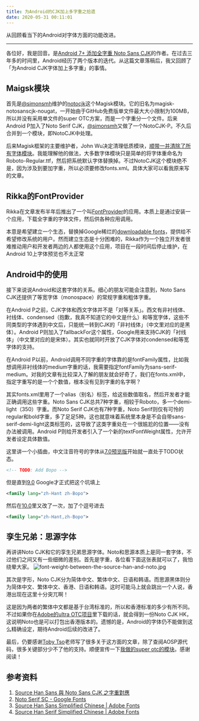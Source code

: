 ```yaml
---
title: 为Android的CJK加上多字重之拾遗
date: 2020-05-31 00:11:01
---
```

从回顾看当下的Android对字体方面的功能改进。
<!--more-->
----

各位好，我是回音。是[Android 7+ 添加全字重 Noto Sans CJK](https://zhuanlan.zhihu.com/p/25027320)的作者。在过去三年多的时间里，Android经历了两个版本的迭代。从这篇文章落稿后，我又回顾了「为Android CJK字体加上多字重」的事情。

## Maigsk模块
首先是[@simonsmh](https://github.com/simonsmh)维护的[notocjk](https://github.com/simonsmh/notocjk)这个Magisk模块。它的旧名为magisk-notosanscjk-nougat，一开始由于GitHub免费版单文件最大大小限制为100MB，所以并没有采用单文件的super OTC方案，而是一个字重分一个文件。后来Android P加入了Noto Serif CJK，[@simonsmh](https://github.com/simonsmh)又做了一个NotoCJK-P。不久后合并到一个模块，即NotoCJK中处理。

后来Magisk框架的主要维护者，John Wu决定清理低质模块，[顺带一并清除了所有字体模块](https://twitter.com/topjohnwu/status/1229896206584664065)。我能理解他的做法，大多数字体模块只是简单的将字体重命名为Roboto-Regular.ttf，然后把系统默认字体替换掉。不过NotoCJK这个模块绝不是，因为涉及到要加字重，所以必须要修改fonts.xml。具体大家可以看我原来写的文章。

## Rikka的FontProvider
Rikka在文章发布半年后推出了一个叫[FontProvider](https://github.com/RikkaApps/FontProvider)的应用。本质上是通过安装一个应用，下载全字重的字体文件，然后供各种应用调用。

本意是希望建立一个生态，替换掉Google稀烂的[downloadable fonts](https://developer.android.com/guide/topics/ui/look-and-feel/downloadable-fonts)，提供给不希望修改系统的用户。然而建立生态是十分困难的，Rikka作为一个独立开发者很难推动用户和开发者两边的人都使用这个应用，项目在一段时间后停止维护，在Android 10上字体预览也不太正常


## Android中的使用
接下来说说Android和这套字体的关系。细心的朋友可能会注意到，Noto Sans CJK还提供了等宽字体（monospace）的常规字重和粗体字重。

在Android P之前，CJK字体和西文字体并不是「对等关系」。西文有非衬线体、衬线体、condensed（抱歉，我真不知道它的中文是什么）和等宽字体，这些不同类型的字体遇到中文后，只能统一转到CJK的「非衬线体」（中文里对应的是黑体）。Android P则加入了fallbackFor这个属性，Google用来支持CJK的「衬线体」（中文里对应的是宋体）。其实也就同时开放了CJK字体对condensed和等宽字体的支持。

在Android P以前，Android调用不同字重的字体靠的是fontFamily属性，比如我想调用非衬线体的medium字重的话，我需要指定fontFamily为sans-serif-medium。对我的文章有比较深入了解的朋友就会好奇了，我们在fonts.xml中，指定字重写的是一个个数值，根本没有见到字重的名字啊？

其实fonts.xml里用了一个alias（别名）标签，给这些数值取名，然后开发者才能正确调用这些字重。Noto Sans CJK总共7种字重，相较于Roboto，多一个demi-light（350）字重。而Noto Serif CJK也有7种字重，Noto Serif则仅有可怜的regular和bold字重，多了足足5种。这也就意味着系统里本身是不会自带sans-serif-demi-light这类标签的，这导致了这类字重处在一个很尴尬的位置——没有办法被调用。Android P则给开发者引入了一个新的textFontWeight属性，允许开发者设定具体数值。

这里讲一个小插曲，中文注音符号的字体从[7.0预览版](https://android.googlesource.com/platform/frameworks/base/+/refs/heads/nougat-dev/data/fonts/fonts.xml#340)开始就一直处于TODO状态。
```xml
<!-- TODO: Add Bopo -->
```

但是直到[9.0](https://android.googlesource.com/platform/frameworks/base/+/refs/tags/android-9.0.0_r56/data/fonts/fonts.xml#527) Google才正式把这个坑填上
```xml
<family lang="zh-Hant zh-Bopo">
```

然后在[10.0](https://android.googlesource.com/platform/frameworks/base/+/refs/tags/android-10.0.0_r36/data/fonts/fonts.xml#552)里又改了一次，加了个逗号进去
```xml
<family lang="zh-Hant,zh-Bopo">
```

## 孪生兄弟：思源字体
再讲讲Noto CJK和它的孪生兄弟思源字体。Noto和思源本质上是同一套字体，不过他们之间又有一些细微的差别。首先是字重，各位看下面这张表就可以了，我怕绕晕大家。
![font-weight-between-the-source-han-and-noto.jpg](https://i.loli.net/2020/05/31/KENmsWrp5nJGjVb.jpg)

其次是字形，Noto CJK分为简体中文、繁体中文、日语和韩语。而思源黑体则分为简体中文、繁体中文、香港、日语和韩语。这时可能马上就会跳出一个人说，香港出现在这里十分突兀啊！

这是因为两者的繁体中文都是基于台湾标准的，所以和香港标准的多少有所不同。不过如果你在[Adobe的ultra OTC项目](https://github.com/adobe-fonts/source-han-super-otc)里下载的话，就会得到一份Noto CJK HK，这说明Noto也是可以打包出香港版本的。遗憾的是，Android的字体仍不能做到这么精确设定，期待Android后续的改进了。

最后，仍要感谢[Toby Tso](https://twitter.com/tsopn)老师写了很多关于这方面的文章，除了查阅AOSP源代码，很多关键部分少不了他的支持。顺便宣传一下[我做的super otc的模块](https://github.com/WordlessEcho/Noto-Super-OTC-Installer)。感谢阅读！

## 参考资料
1. [Source Han Sans 與 Noto Sans CJK 之字重對應](https://medium.com/ujam/the-relation-between-source-han-sans-and-noto-sans-cjk-11a6309f06da)
2. [Noto Serif SC - Google Fonts](https://fonts.google.com/specimen/Noto+Serif+SC)
3. [Source Han Sans Simplified Chinese | Adobe Fonts](https://fonts.adobe.com/fonts/source-han-sans-simplified-chinese#details-section)
4. [Source Han Serif Simplified Chinese | Adobe Fonts](https://fonts.adobe.com/fonts/source-han-serif-simplified-chinese#details-section)
